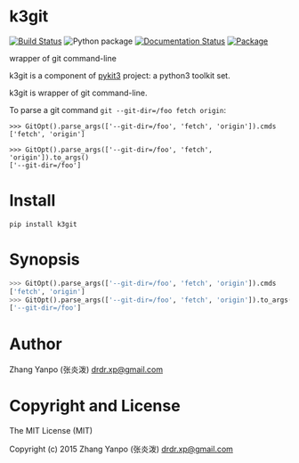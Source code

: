 # k3git

[![Build Status](https://travis-ci.com/pykit3/k3git.svg?branch=master)](https://travis-ci.com/pykit3/k3git)
![Python package](https://github.com/pykit3/k3git/workflows/Python%20package/badge.svg)
[![Documentation Status](https://readthedocs.org/projects/k3git/badge/?version=stable)](https://k3git.readthedocs.io/en/stable/?badge=stable)
[![Package](https://img.shields.io/pypi/pyversions/k3git)](https://pypi.org/project/k3git)

wrapper of git command-line

k3git is a component of [pykit3] project: a python3 toolkit set.


k3git is wrapper of git command-line.

To parse a git command ``git --git-dir=/foo fetch origin``:

    >>> GitOpt().parse_args(['--git-dir=/foo', 'fetch', 'origin']).cmds
    ['fetch', 'origin']

    >>> GitOpt().parse_args(['--git-dir=/foo', 'fetch', 'origin']).to_args()
    ['--git-dir=/foo']




# Install

```
pip install k3git
```

# Synopsis

```python
>>> GitOpt().parse_args(['--git-dir=/foo', 'fetch', 'origin']).cmds
['fetch', 'origin']
>>> GitOpt().parse_args(['--git-dir=/foo', 'fetch', 'origin']).to_args()
['--git-dir=/foo']
```

#   Author

Zhang Yanpo (张炎泼) <drdr.xp@gmail.com>

#   Copyright and License

The MIT License (MIT)

Copyright (c) 2015 Zhang Yanpo (张炎泼) <drdr.xp@gmail.com>


[pykit3]: https://github.com/pykit3